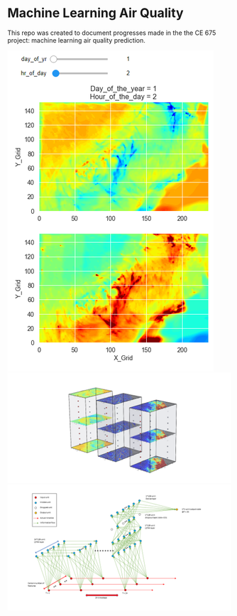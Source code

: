 # Machine Learning Air Quality

This repo was created to document progresses made in the the CE 675 project: machine learning air quality prediction.

<img src="Images/Widget.png">

<img src="Images/Model_Structure_1.png">

<img src="Images/Model_Structure_2.png">
